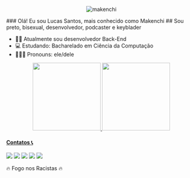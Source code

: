 <p align="center"><img src="https://komarev.com/ghpvc/?username=makenchi" alt="makenchi" /></p>
### Olá! Eu sou Lucas Santos, mais conhecido como Makenchi
   ##
Sou preto, bisexual, desenvolvedor, podcaster e keyblader

- 👩‍💻 Atualmente sou desenvolvedor Back-End
- 💻 Estudando: Bacharelado em Ciência da Computação
- 👩🏾‍🦱 Pronouns: ele/dele

<div align="center">
  <a href="https://github.com/makenchi">
  <img height="180em" src="https://github-readme-stats.vercel.app/api?username=makenchi&show_icons=true&theme=dracula&include_all_commits=true&count_private=true"/>
  <img height="180em" src="https://github-readme-stats.vercel.app/api/top-langs/?username=makenchi&layout=compact&langs_count=7&theme=dracula"/>
</div>

 #### Contatos 📞
<div> 
  <a href="https://www.linkedin.com/in/lucas-santos-92066ba5/" target="_blank"><img src="https://img.shields.io/badge/-LinkedIn-%230077B5?style=for-the-badge&logo=linkedin&logoColor=white" target="_blank"></a> 
  <a href = "mailto:lsantospro@outlook.com"><img src="https://img.shields.io/badge/Microsoft_Outlook-0078D4?style=for-the-badge&logo=microsoft-outlook&logoColor=white" target="_blank"></a>
  <a href = "https://www.twitter.com/mvknch/"><img src="https://img.shields.io/badge/-Twitter-%231DA1F2.svg?style=for-the-badge&logo=twitter&logoColor=white" target="_blank"></a>
  <a href = "https://instagram.com/mvknch"><img src="https://img.shields.io/badge/-Instagram-%23E4405F.svg?style=for-the-badge&logo=instagram&logoColor=white" target="_blank"></a>
  <a href = "https://facebook.com/mvknch"><img src="https://img.shields.io/badge/-Facebook-%231877F2.svg?style=for-the-badge&logo=facebook&logoColor=white" target="_blank"></a>
</div>

🔥 Fogo nos Racistas 🔥